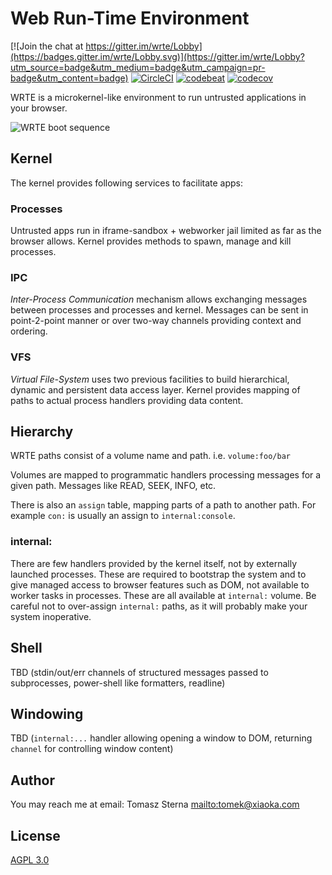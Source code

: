 # Web Run-Time Environment

[![Join the chat at https://gitter.im/wrte/Lobby](https://badges.gitter.im/wrte/Lobby.svg)](https://gitter.im/wrte/Lobby?utm_source=badge&utm_medium=badge&utm_campaign=pr-badge&utm_content=badge)
[![CircleCI](https://circleci.com/gh/smokku/wrte.svg?style=shield)](https://circleci.com/gh/smokku/wrte)
[![codebeat](https://codebeat.co/badges/e4e535d2-099d-474c-b97c-4fee3ffaaa90)](https://codebeat.co/projects/github-com-smokku-wrte-master)
[![codecov](https://codecov.io/gh/smokku/wrte/branch/master/graph/badge.svg)](https://codecov.io/gh/smokku/wrte)

WRTE is a microkernel-like environment to run untrusted applications in your browser.

![WRTE boot sequence](https://i.imgur.com/tbC96g1.png)

## Kernel

The kernel provides following services to facilitate apps:

### Processes

Untrusted apps run in iframe-sandbox + webworker jail limited as far as the browser allows.
Kernel provides methods to spawn, manage and kill processes.

### IPC

_Inter-Process Communication_ mechanism allows exchanging messages between processes
and processes and kernel. Messages can be sent in point-2-point manner or over two-way
channels providing context and ordering.

### VFS

_Virtual File-System_ uses two previous facilities to build hierarchical, dynamic and persistent
data access layer. Kernel provides mapping of paths to actual process handlers providing data content.

## Hierarchy

WRTE paths consist of a volume name and path. i.e. `volume:foo/bar`

Volumes are mapped to programmatic handlers processing messages for a given path. Messages like READ, SEEK, INFO, etc.

There is also an `assign` table, mapping parts of a path to another path.
For example `con:` is usually an assign to `internal:console`.

### internal:

There are few handlers provided by the kernel itself, not by externally launched processes.
These are required to bootstrap the system and to give managed access to browser features such as DOM,
not available to worker tasks in processes. These are all available at `internal:` volume.
Be careful not to over-assign `internal:` paths, as it will probably make your system inoperative.

## Shell

TBD (stdin/out/err channels of structured messages passed to subprocesses, power-shell like formatters, readline)

## Windowing

TBD (`internal:...` handler allowing opening a window to DOM, returning `channel` for controlling window content)

## Author

You may reach me at email: Tomasz Sterna <mailto:tomek@xiaoka.com>

## License

[AGPL 3.0](https://www.gnu.org/licenses/agpl-3.0.en.html)
